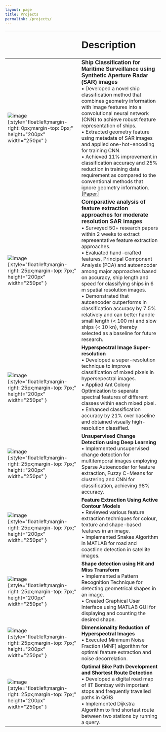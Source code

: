 ```yaml
---
layout: page
title: Projects
permalink: /projects/
---
```


 &nbsp; &nbsp; &nbsp; &nbsp; &nbsp; &nbsp; &nbsp; &nbsp; &nbsp; &nbsp; &nbsp; &nbsp; &nbsp; &nbsp; &nbsp; &nbsp; &nbsp; &nbsp; &nbsp; &nbsp; &nbsp; &nbsp; &nbsp; &nbsp; &nbsp; &nbsp; &nbsp; &nbsp; &nbsp; &nbsp; &nbsp; &nbsp; &nbsp; &nbsp; &nbsp; &nbsp; &nbsp; &nbsp; &nbsp; &nbsp; &nbsp; &nbsp; &nbsp; &nbsp; &nbsp; &nbsp; &nbsp; &nbsp; &nbsp; &nbsp; &nbsp; &nbsp; &nbsp; &nbsp; &nbsp; &nbsp; &nbsp; &nbsp; &nbsp; &nbsp; &nbsp; &nbsp; &nbsp; &nbsp; &nbsp; &nbsp; &nbsp; &nbsp; &nbsp; &nbsp; &nbsp; &nbsp; &nbsp; &nbsp; &nbsp; &nbsp; &nbsp; &nbsp; &nbsp; &nbsp; &nbsp; &nbsp; &nbsp; &nbsp; &nbsp; &nbsp; &nbsp; &nbsp; &nbsp; &nbsp; &nbsp; | <span style="font-weight:bold"><font size="6" face="arial">Description</font></span>
|---|:---|
![image]({{site.url}}{{site.baseurl}}/assets/images/diwali.jpg){:style="float:left;margin-right: 0px;margin-top: 0px;" height="200px" width="250px" }|  <span style="font-weight:bold"><font size="4" face="arial"> Ship Classification for Maritime Surveillance using Synthetic Aperture Radar (SAR) images</font></span> <br>•<font size="3"> Developed a novel ship classification method that combines geometry information with image features into a convolutional neural network (CNN) to achieve robust feature representation of ships.<br>• Extracted geometry feature using metadata of SAR images and applied one-hot-encoding for training CNN.<br>• Achieved 11% improvement in classification accuracy and 25% reduction in training data requirement as compared to the conventional methods that ignore geometry information.</font> <br>[[Paper]](https://www.spiedigitallibrary.org/conference-proceedings-of-spie/10789/107890C/CNN-based-ship-classification-method-incorporating-SAR-geometry-information/10.1117/12.2325282.short?SSO=1)
![image]({{site.url}}{{site.baseurl}}/assets/images/diwali.jpg){:style="float:left;margin-right: 25px;margin-top: 7px;" height="200px" width="250px" }| <span style="font-weight:bold"><font size="4" face="arial"> Comparative analysis of feature extraction approaches for moderate resolution SAR images </font></span><br>• Surveyed 50+ research papers within 2 weeks to extract representative feature extraction approaches.<br>• Evaluated hand-crafted features, Principal Component Analysis (PCA) and autoencoder among major approaches based on accuracy, ship length and speed for classifying ships in 6 m spatial resolution images.<br>• Demonstrated that autoencoder outperforms in classification accuracy by 7.5% relatively and can better handle small length (< 100 m) and slow ships (< 10 kn), thereby selected as a baseline for future research.
![image]({{site.url}}{{site.baseurl}}/assets/images/diwali.jpg){:style="float:left;margin-right: 25px;margin-top: 7px;" height="200px" width="250px" }| **Hyperspectral Image Super-resolution**<br>• Developed a super-resolution technique to improve classification of mixed pixels in hypersepectral images.<br>• Applied Ant Colony Optimization to seperate spectral features of different classes within each mixed pixel.<br>• Enhanced classification accuracy by 21% over baseline and obtained visually high-resolution classified.
![image]({{site.url}}{{site.baseurl}}/assets/images/diwali.jpg){:style="float:left;margin-right: 25px;margin-top: 7px;" height="200px" width="250px" }| **Unsupervised Change Detection using Deep Learning**<br>• Implemented unsupervised change detection for multitemporal images employing Sparse Autoencoder for feature extraction, Fuzzy C-Means for clustering and CNN for classification, achieving 98% accuracy.
![image]({{site.url}}{{site.baseurl}}/assets/images/diwali.jpg){:style="float:left;margin-right: 25px;margin-top: 7px;" height="200px" width="250px" }| **Feature Extraction Using Active Contour Models**<br>• Reviewed various feature extraction techniques for colour, texture and shape-based features in an image.<br>• Implemented Snakes Algorithm in MATLAB for road and coastline detection in satellite images.
![image]({{site.url}}{{site.baseurl}}/assets/images/diwali.jpg){:style="float:left;margin-right: 25px;margin-top: 7px;" height="200px" width="250px" }| **Shape detection using Hit and Miss Transform**<br>• Implemented a Pattern Recognition Technique for detecting geometrical shapes in an image.<br>• Created Graphical User Interface using MATLAB GUI for displaying and counting the desired shape.
![image]({{site.url}}{{site.baseurl}}/assets/images/diwali.jpg){:style="float:left;margin-right: 25px;margin-top: 7px;" height="200px" width="250px" }|**Dimensionality Reduction of Hyperspectral Images**<br>• Executed Minimum Noise Fraction (MNF) algorithm for optimal feature extraction and noise decorrelation.
![image]({{site.url}}{{site.baseurl}}/assets/images/diwali.jpg){:style="float:left;margin-right: 25px;margin-top: 7px;" height="200px" width="250px" }|**Optimal Bike Path Development and Shortest Route Detection** <br>• Developed a digital road map of IIT Bombay with important stops and frequently travelled paths in QGIS.<br>• Implemented Dijkstra Algorithm to find shortest route between two stations by running a query.



